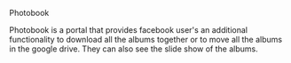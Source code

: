 Photobook

Photobook is a portal that provides facebook user's an additional functionality to download all the albums together or to move all the albums in the google drive. They can also see the slide show of the albums.
